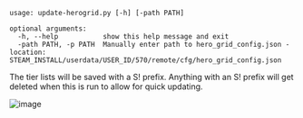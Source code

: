 ```
usage: update-herogrid.py [-h] [-path PATH]

optional arguments:
  -h, --help           show this help message and exit
  -path PATH, -p PATH  Manually enter path to hero_grid_config.json - location: STEAM_INSTALL/userdata/USER_ID/570/remote/cfg/hero_grid_config.json
```

The tier lists will be saved with a S! prefix. Anything with an S! prefix will get deleted when this is run to allow for quick updating.

![image](https://user-images.githubusercontent.com/6697473/94127428-890c9a80-fe1e-11ea-95d5-cd81430b26c0.png)
